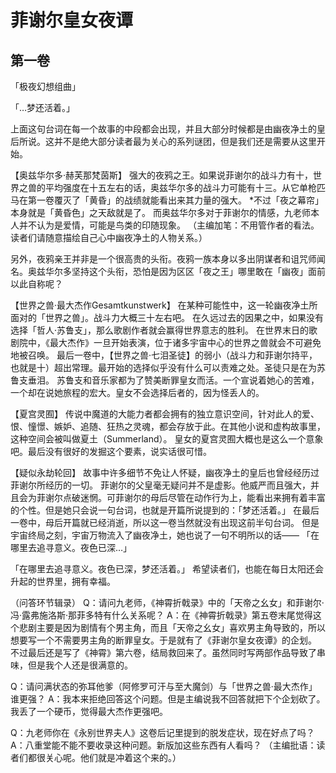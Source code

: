 # 菲谢尔皇女夜谭

## 第一卷

「极夜幻想组曲」

「…梦还活着。」

上面这句台词在每一个故事的中段都会出现，并且大部分时候都是由幽夜净土的皇后所说。这并不是绝大部分读者最为关心的系列谜团，但是我们还是需要从这里开始。

【奥兹华尔多·赫芙那梵茵斯】
强大的夜鸦之王。如果说菲谢尔的战斗力有十，世界之兽的平均强度在十五左右的话，奥兹华尔多的战斗力可能有十三。从它单枪匹马在第一卷覆灭了「黄昏」的战绩就能看出来其力量的强大。
*不过「夜之幕帘」本身就是「黄昏色」之天敌就是了。
而奥兹华尔多对于菲谢尔的情感，九老师本人并不认为是爱情，可能是鸟类的印随现象。
（主编加笔：不用管作者的看法。读者们请随意描绘自己心中幽夜净土的人物关系。）

另外，夜鸦亲王并非是一个很高贵的头衔。夜鸦一族本身以多出阴谋者和诅咒师闻名。奥兹华尔多坚持这个头衔，恐怕是因为区区「夜之王」哪里敢在「幽夜」面前以此自称呢？

【世界之兽·最大杰作Gesamtkunstwerk】
在某种可能性中，这一轮幽夜净土所面对的「世界之兽」。战斗力大概三十左右吧。
在久远过去的因果之中，如果没有选择「哲人·苏鲁支」，那么歌剧作者就会赢得世界意志的胜利。
在世界末日的歌剧院中，《最大杰作》一旦开始表演，位于诸多宇宙中心的世界之兽就会不可避免地被召唤。
最后一卷中，【世界之兽·七泪圣徒】的弱小（战斗力和菲谢尔持平，也就是十）超出常理。最开始的选择似乎没有什么可以责难之处。圣徒只是在为苏鲁支垂泪。
苏鲁支和音乐家都为了赞美断罪皇女而活。一个宣说着她心的苦难，一个却在说她旅程的宏大。皇女不会选择后者的，因为怪丢人的。

【夏宫灵囿】
传说中魔道的大能力者都会拥有的独立意识空间，针对此人的爱、恨、憧憬、嫉妒、追随、狂热之灵魂，都会存放于此。在其他小说和虚构故事里，这种空间会被叫做夏土（Summerland）。
皇女的夏宫灵囿大概也是这么一个意象吧。最后没有很好的发掘这个要素，说实话很可惜。

【疑似永劫轮回】
故事中许多细节不免让人怀疑，幽夜净土的皇后也曾经经历过菲谢尔所经历的一切。
菲谢尔的父皇毫无疑问并不是虚影。他威严而且强大，并且会为菲谢尔点破迷惘。可菲谢尔的母后尽管在动作行为上，能看出来拥有着丰富的个性。但是她只会说一句台词，也就是开篇所说提到的：「梦还活着。」
在最后一卷中，母后开篇就已经消逝，所以这一卷当然就没有出现这前半句台词。
但是宇宙终局之刻，宇宙万物流入了幽夜净土，她也说了一句不明所以的话——
「在哪里去追寻意义。夜色已深…」

「在哪里去追寻意义。夜色已深，梦还活着。」
希望读者们，也能在每日太阳还会升起的世界里，拥有幸福。

（问答环节辑录）
Q：请问九老师，《神霄折戟录》中的「天帝之幺女」和菲谢尔·冯·露弗施洛斯·那菲多特有什么关系呢？
A：在《神霄折戟录》第五卷末尾觉得这个悲剧主要是因为剧情有个男主角，而且「天帝之幺女」喜欢男主角导致的，所以想要写一个不需要男主角的断罪皇女。于是就有了《菲谢尔皇女夜谭》的企划。
不过最后还是写了《神霄》第六卷，结局救回来了。虽然同时写两部作品导致了串味，但是我个人还是很满意的。

Q：请问满状态的弥耳他爹（阿修罗可汗与至大魔剑）与「世界之兽·最大杰作」谁更强？
A：我本来拒绝回答这个问题。但是主编说我不回答就把下个企划砍了。我丢了一个硬币，觉得最大杰作更强吧。

Q：九老师你在《永别世界夫人》这卷后记里提到的脱发症状，现在好点了吗？
A：八重堂能不能不要收录这种问题。新版加这些东西有人看吗？
（主编批语：读者们都很关心呢。他们就是冲着这个来的。）